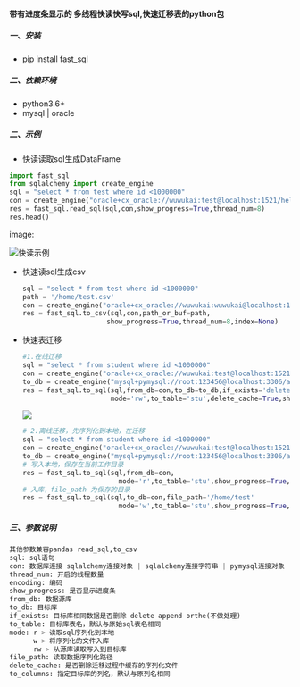 #### 带有进度条显示的 多线程快读快写sql,快速迁移表的python包

##### 一、安装

- pip install fast_sql

##### 二、依赖环境

- python3.6+ 
- mysql | oracle

##### 二、示例

- 快读读取sql生成DataFrame

```python
import fast_sql
from sqlalchemy import create_engine
sql = "select * from test where id <1000000"
con = create_engine("oracle+cx_oracle://wuwukai:test@localhost:1521/helowin")
res = fast_sql.read_sql(sql,con,show_progress=True,thread_num=8)
res.head()
```

image:

![快读示例](http://www.chaoyue.red/static/media/example_1.png)



- 快速读sql生成csv

  ```python
  sql = "select * from test where id <1000000"
  path = '/home/test.csv'
  con = create_engine("oracle+cx_oracle://wuwukai:wuwukai@localhost:1521/helowin")
  res = fast_sql.to_csv(sql,con,path_or_buf=path,
                       show_progress=True,thread_num=8,index=None)
  
  ```

  

- 快速表迁移

  ```python
  #1.在线迁移
  sql = "select * from student where id <1000000"
  con = create_engine("oracle+cx_oracle://wuwukai:test@localhost:1521/helowin")
  to_db = create_engine("mysql+pymysql://root:123456@localhost:3306/aps_2")
  res = fast_sql.to_sql(sql,from_db=con,to_db=to_db,if_exists='delete',
         			    mode='rw',to_table='stu',delete_cache=True,show_progress=True,)
  ```

  ![](http://www.chaoyue.red/static/media/example_2.png)

  ```python
  # 2.离线迁移，先序列化到本地，在迁移
  sql = "select * from student where id <1000000"
  con = create_engine("oracle+cx_oracle://wuwukai:test@localhost:1521/helowin")
  to_db = create_engine("mysql+pymysql://root:123456@localhost:3306/aps_2")
  # 写入本地，保存在当前工作目录
  res = fast_sql.to_sql(sql,from_db=con,
         				  mode='r',to_table='stu',show_progress=True,)
  # 入库，file_path 为保存的目录
  res = fast_sql.to_sql(sql,to_db=con,file_path='/home/test'
        				  mode='w',to_table='stu',show_progress=True,)
  
  ```

  

##### 三、参数说明

```python
其他参数兼容pandas read_sql,to_csv
sql: sql语句
con: 数据库连接 sqlalchemy连接对象 | sqlalchemy连接字符串 | pymysql连接对象
thread_num: 开启的线程数量
encoding: 编码
show_progress: 是否显示进度条
from_db: 数据源库
to_db: 目标库
if_exists: 目标库相同数据是否删除 delete append orthe(不做处理)
to_table: 目标库表名，默认与原始sql表名相同
mode: r > 读取sql序列化到本地
      w > 将序列化的文件入库
      rw > 从源库读取写入到目标库
file_path: 读取数据序列化路径
delete_cache: 是否删除迁移过程中缓存的序列化文件
to_columns: 指定目标库的列名，默认与原列名相同
    
```



